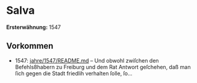 # Salva

**Ersterwähnung:** 1547

## Vorkommen
- 1547: [jahre/1547/README.md](../jahre/1547/README.md) – Und obwohl
zwiſchen den Befehls8habern zu Freiburg und dem Rat
Antwort geſchehen, daß man ſich gegen die Stadt friedlih
verhalten ſolle, ſo...

